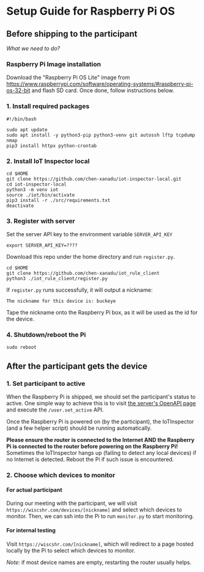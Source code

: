 # Setup Guide for Raspberry Pi OS

## Before shipping to the participant

*What we need to do?*
### Raspberry Pi Image installation

Download the "Raspberry Pi OS Lite" image from https://www.raspberrypi.com/software/operating-systems/#raspberry-pi-os-32-bit and flash SD card. Once done, follow instructions below.

### 1. Install required packages

```shell
#!/bin/bash

sudo apt update
sudo apt install -y python3-pip python3-venv git autossh lftp tcpdump nmap
pip3 install httpx python-crontab
```

### 2. Install IoT Inspector local
```shell
cd $HOME
git clone https://github.com/chen-xanadu/iot-inspector-local.git
cd iot-inspector-local
python3 -m venv iot
source ./iot/bin/activate
pip3 install -r ./src/requirements.txt
deactivate
```

### 3. Register with server

Set the server API key to the environment variable `SERVER_API_KEY`
```shell
export SERVER_API_KEY=????
```

Download this repo under the home directory and run `register.py`.
```shell
cd $HOME
git clone https://github.com/chen-xanadu/iot_rule_client
python3 ./iot_rule_client/register.py
```
If `register.py` runs successfully, it will output a nickname:
```
The nickname for this device is: buckeye
```
Tape the nickname onto the Raspberry Pi box, as it will be used as the id for the device.


### 4. Shutdown/reboot the Pi
```shell
sudo reboot
```



## After the participant gets the device

### 1. Set participant to active

When the Raspberry Pi is shipped, we should set the participant's status to active. One simple way to achieve this is to visit [the server's OpenAPI page](https://wiscshr.com/docs#/default/set_active_user_set_active_post) and execute the `/user.set_active` API.

Once the Raspberry Pi is powered on (by the participant), the IoTInspector (and a few helper script) should be running automatically.

**Please ensure the router is connected to the Internet AND the Raspberry Pi is connected to the router before powering on the Raspberry Pi!**  Sometimes the IoTInspector hangs up (failing to detect any local devices) if no Internet is detected. Reboot the Pi if such issue is encountered.

### 2. Choose which devices to monitor



#### For actual participant

During our meeting with the participant, we will visit `https://wiscshr.com/devices/[nickname]` and select which devices to monitor. Then, we can ssh into the Pi to run `monitor.py` to start monitoring.

#### For internal testing

Visit `https://wiscshr.com/[nickname]`, which will redirect to a page hosted locally by the Pi to select which devices to monitor.

*Note:* if most device names are empty, restarting the router usually helps. 

